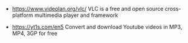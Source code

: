 

* https://www.videolan.org/vlc/ VLC is a free and open source cross-platform multimedia player and framework

* https://yt1s.com/en5 Convert and download Youtube videos in MP3, MP4, 3GP for free
